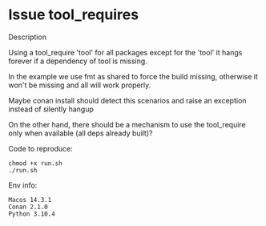 # Issue tool_requires

Description

Using a tool_require 'tool' for all packages except for the 'tool' it hangs forever if a dependency of tool is missing.

In the example we use fmt as shared to force the build missing, otherwise it won't be missing and all will work properly.

Maybe conan install should detect this scenarios and raise an exception instead of silently hangup

On the other hand, there should be a mechanism to use the tool_require only when available (all deps already built)?

Code to reproduce:

```code
chmod +x run.sh
./run.sh
```

Env info:
```
Macos 14.3.1
Conan 2.1.0
Python 3.10.4
``````
